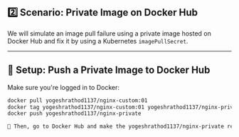 ## 2️⃣ Scenario: Private Image on Docker Hub

We will simulate an image pull failure using a private image hosted on Docker Hub and fix it by using a Kubernetes `imagePullSecret`.

---
## 🧪 Setup: Push a Private Image to Docker Hub

Make sure you're logged in to Docker:

```bash
docker pull yogeshrathod1137/nginx-custom:01
docker tag yogeshrathod1137/nginx-custom:01 yogeshrathod1137/nginx-private
docker push yogeshrathod1137/nginx-private

🔐 Then, go to Docker Hub and make the yogeshrathod1137/nginx-private repository private.
